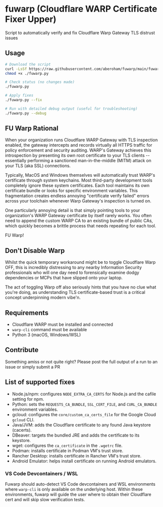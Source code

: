# fuwarp (Cloudflare WARP Certificate Fixer Upper)

Script to automatically verify and fix Cloudflare Warp Gateway TLS distrust issues

## Usage

```bash
# Download the script
curl -LsSf https://raw.githubusercontent.com/aberoham/fuwarp/main/fuwarp.py -o fuwarp.py
chmod +x ./fuwarp.py

# Check status (no changes made)
./fuwarp.py

# Apply fixes
./fuwarp.py --fix

# Run with detailed debug output (useful for troubleshooting)
./fuwarp.py --debug
```
## FU Warp Rational

When your organization runs Cloudflare WARP Gateway with TLS inspection enabled, the gateway intercepts and records virtually all HTTPS traffic for policy enforcement and security auditing. WARP's Gateway achieves this introspection by presenting its own root certificate to your TLS clients -- essentially performing a sanctioned man-in-the-middle (MITM) attack on your TLS (aka SSL) connections.

Typically, MacOS and Windows themselves will automatically trust WARP's certificate through system keychains. Most third-party development tools completely ignore these system certificates. Each tool maintains its own certificate bundle or looks for specific environment variables. This fragmentation creates endless annoying "certificate verify failed" errors across your toolchain whenever Warp Gateway's inspection is turned on.

One particularly annoying detail is that simply pointing tools to your organization's WARP Gateway certificate by itself rarely works. You often need to append the custom WARP CA to an existing bundle of public CAs, which quickly becomes a brittle process that needs repeating for each tool. 

FU Warp!

## Don't Disable Warp

Whilst the quick temporary workaround might be to toggle Cloudflare Warp OFF, this is incredibly distressing to any nearby Information Security professionals who will one day need to forensically examine dodgy dependencies or MCPs that have slipped onto your laptop.

The act of toggling Warp off also seriously hints that you have no clue what you're doing, as understanding TLS certificate-based trust is a critical concept underpinning modern vibe'n.

## Requirements

- Cloudflare WARP must be installed and connected
- `warp-cli` command must be available
- Python 3 (macOS, Windows/WSL)

## Contribute

Something amiss or not quite right? Please post the full output of a run to an issue or simply submit a PR

## List of supported fixes

- Node.js/npm: configures `NODE_EXTRA_CA_CERTS` for Node.js and the cafile setting for npm.
- Python: sets the `REQUESTS_CA_BUNDLE`, `SSL_CERT_FILE`, and `CURL_CA_BUNDLE` environment variables.
- gcloud: configures the `core/custom_ca_certs_file` for the Google Cloud `gcloud` CLI.
- Java/JVM: adds the Cloudflare certificate to any found Java keystore (cacerts).
- DBeaver: targets the bundled JRE and adds the certificate to its keystore.
- wget: configures the `ca_certificate` in the `.wgetrc` file.
- Podman: installs certificate in Podman VM's trust store.
- Rancher Desktop: installs certificate in Rancher VM's trust store.
- Android Emulator: helps install certificate on running Android emulators.

### VS Code Devcontainers / WSL

Fuwarp should auto-detect VS Code devcontainers and WSL environments where `warp-cli` is only available on the underlying host. Within these environments, fuwarp will guide the user where to obtain their Cloudflare cert and will skip slow verification tests.

